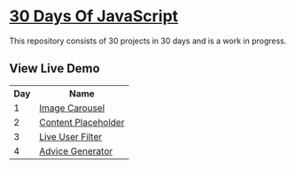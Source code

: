 # [30 Days Of JavaScript](30daysofjs.netlify.app)

This repository consists of 30 projects in 30 days and is a work in progress.

## View Live Demo

<table>
  <tr>
    <th>Day</th>
    <th>Name</th>
  </tr>
  <tr>
    <td>1</td>
    <td><a href="https://moonlit-puppy-53d251.netlify.app/">Image Carousel</a></td>
  </tr>
  <tr>
    <td>2</td>
    <td><a href="https://musical-boba-146ec0.netlify.app/">Content Placeholder</a></td>
  </tr>
  <tr>
    <td>3</td>
    <td><a href="https://65fdf55ea9ed01691cc38048--gleaming-taiyaki-66df63.netlify.app/">Live User Filter</a></td>
      <tr>
    <td>4</td>
    <td><a href="https://65ff65587fedff5ee15436c6--charming-biscuit-93008f.netlify.app/
    ">Advice Generator</a></td>
  </tr>
  </tr>
</table>

